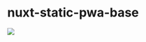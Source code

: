 # nuxt-static-pwa-base

![](https://user-images.githubusercontent.com/5221349/151657114-440af5b8-683f-4a61-969d-fb761866859c.png)
